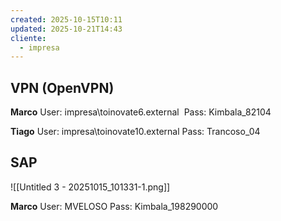 ```yaml
---
created: 2025-10-15T10:11
updated: 2025-10-21T14:43
cliente:
  - impresa
---
```

## VPN (OpenVPN)

**Marco**
User: impresa\toinovate6.external 
Pass: Kimbala_82104

**Tiago**
User: impresa\toinovate10.external
Pass: Trancoso_04


## SAP

![[Untitled 3 - 20251015_101331-1.png]]

**Marco**
User: MVELOSO
Pass: Kimbala_198290000